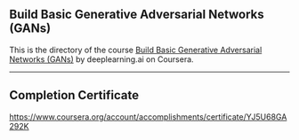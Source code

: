 ## Build Basic Generative Adversarial Networks (GANs)

This is the directory of the course [Build Basic Generative Adversarial Networks (GANs)](https://www.coursera.org/learn/build-basic-generative-adversarial-networks-gans/) by deeplearning.ai on Coursera.

---

## Completion Certificate
https://www.coursera.org/account/accomplishments/certificate/YJ5U68GA292K
